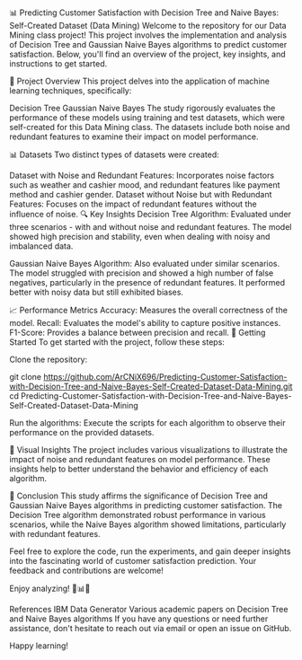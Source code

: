 📊 Predicting Customer Satisfaction with Decision Tree and Naive Bayes: Self-Created Dataset (Data Mining)
Welcome to the repository for our Data Mining class project! This project involves the implementation and analysis of Decision Tree and Gaussian Naive Bayes algorithms to predict customer satisfaction. Below, you'll find an overview of the project, key insights, and instructions to get started.

📘 Project Overview
This project delves into the application of machine learning techniques, specifically:

Decision Tree
Gaussian Naive Bayes
The study rigorously evaluates the performance of these models using training and test datasets, which were self-created for this Data Mining class. The datasets include both noise and redundant features to examine their impact on model performance.

📊 Datasets
Two distinct types of datasets were created:

Dataset with Noise and Redundant Features: Incorporates noise factors such as weather and cashier mood, and redundant features like payment method and cashier gender.
Dataset without Noise but with Redundant Features: Focuses on the impact of redundant features without the influence of noise.
🔍 Key Insights
Decision Tree Algorithm: Evaluated under three scenarios - with and without noise and redundant features. The model showed high precision and stability, even when dealing with noisy and imbalanced data.

Gaussian Naive Bayes Algorithm: Also evaluated under similar scenarios. The model struggled with precision and showed a high number of false negatives, particularly in the presence of redundant features. It performed better with noisy data but still exhibited biases.

📈 Performance Metrics
Accuracy: Measures the overall correctness of the model.
Recall: Evaluates the model's ability to capture positive instances.
F1-Score: Provides a balance between precision and recall.
🚀 Getting Started
To get started with the project, follow these steps:

Clone the repository:

git clone https://github.com/ArCNiX696/Predicting-Customer-Satisfaction-with-Decision-Tree-and-Naive-Bayes-Self-Created-Dataset-Data-Mining.git
cd Predicting-Customer-Satisfaction-with-Decision-Tree-and-Naive-Bayes-Self-Created-Dataset-Data-Mining

Run the algorithms:
Execute the scripts for each algorithm to observe their performance on the provided datasets.

🎨 Visual Insights
The project includes various visualizations to illustrate the impact of noise and redundant features on model performance. These insights help to better understand the behavior and efficiency of each algorithm.

📌 Conclusion
This study affirms the significance of Decision Tree and Gaussian Naive Bayes algorithms in predicting customer satisfaction. The Decision Tree algorithm demonstrated robust performance in various scenarios, while the Naive Bayes algorithm showed limitations, particularly with redundant features.

Feel free to explore the code, run the experiments, and gain deeper insights into the fascinating world of customer satisfaction prediction. Your feedback and contributions are welcome!

Enjoy analyzing! 🚀📊🧠

References
IBM Data Generator
Various academic papers on Decision Tree and Naive Bayes algorithms
If you have any questions or need further assistance, don't hesitate to reach out via email or open an issue on GitHub.

Happy learning!
